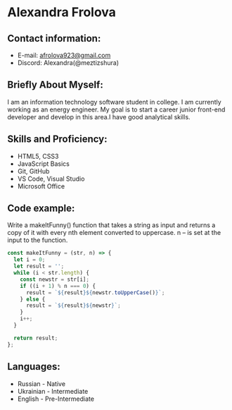 # Alexandra Frolova

## Contact information:
* E-mail: afrolova923@gmail.com
* Discord: Alexandra(@meztizshura)

## Briefly About Myself:
I am an information technology software student in college.  I am currently working as an energy engineer. My goal is to start a career junior front-end developer and develop in this area.I have good analytical skills.

## Skills and Proficiency:
* HTML5, CSS3
* JavaScript Basics
* Git, GitHub
* VS Code, Visual Studio
* Microsoft Office

## Code example:
Write a makeItFunny() function that takes a string as input and returns a copy of it with every nth element converted to uppercase. n – is set at the input to the function.
```javascript
const makeItFunny = (str, n) => {
  let i = 0;
  let result = '';
  while (i < str.length) {
    const newstr = str[i];
    if ((i + 1) % n === 0) {
      result = `${result}${newstr.toUpperCase()}`;
    } else {
      result = `${result}${newstr}`;
    }
    i++;
  }

  return result;
};
```
## Languages:
* Russian - Native
* Ukrainian - Intermediate
* English - Pre-Intermediate